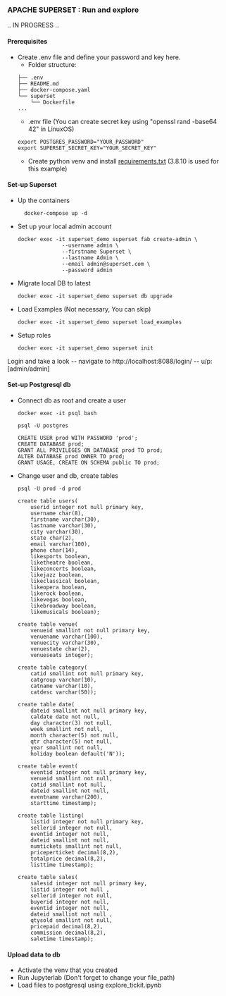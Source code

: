### APACHE SUPERSET : Run and explore

.. IN PROGRESS ..

#### Prerequisites
- Create .env file and define your password and key here. 
  - Folder structure:
  ```
  ├── .env
  ├── README.md
  ├── docker-compose.yaml
  └── superset
      └── Dockerfile
  ...
  ```
  - .env file (You can create secret key using "openssl rand -base64 42" in LinuxOS)
  ```
  export POSTGRES_PASSWORD="YOUR_PASSWORD"
  export SUPERSET_SECRET_KEY="YOUR_SECRET_KEY"
  ```
  - Create python venv and install [requirements.txt](./requirements.txt) (3.8.10 is used for this example)

#### Set-up Superset
- Up the containers

  ```shell
    docker-compose up -d
  ```

- Set up your local admin account

    ```shell
    docker exec -it superset_demo superset fab create-admin \
                  --username admin \
                  --firstname Superset \
                  --lastname Admin \
                  --email admin@superset.com \
                  --password admin
    ```

- Migrate local DB to latest

    ```shell
    docker exec -it superset_demo superset db upgrade
    ```

- Load Examples (Not necessary, You can skip)

    ```shell
    docker exec -it superset_demo superset load_examples
    ```

- Setup roles

    ```shell
    docker exec -it superset_demo superset init
    ```

Login and take a look -- navigate to http://localhost:8088/login/ -- u/p: [admin/admin]

#### Set-up Postgresql db

- Connect db as root and create a user

  ```shell
  docker exec -it psql bash
  ```
  ```shell
  psql -U postgres
  ```
  ```
  CREATE USER prod WITH PASSWORD 'prod';
  CREATE DATABASE prod;
  GRANT ALL PRIVILEGES ON DATABASE prod TO prod;
  ALTER DATABASE prod OWNER TO prod;
  GRANT USAGE, CREATE ON SCHEMA public TO prod;
  ```

- Change user and db, create tables

  ```shell
  psql -U prod -d prod
  ```
  
  ```shell
  create table users(
      userid integer not null primary key,
      username char(8),
      firstname varchar(30),
      lastname varchar(30),
      city varchar(30),
      state char(2),
      email varchar(100),
      phone char(14),
      likesports boolean,
      liketheatre boolean,
      likeconcerts boolean,
      likejazz boolean,
      likeclassical boolean,
      likeopera boolean,
      likerock boolean,
      likevegas boolean,
      likebroadway boolean,
      likemusicals boolean);
  ```
  
  ```shell
  create table venue(
      venueid smallint not null primary key,
      venuename varchar(100),
      venuecity varchar(30),
      venuestate char(2),
      venueseats integer);
  ```
  
  ```shell
  create table category(
      catid smallint not null primary key,
      catgroup varchar(10),
      catname varchar(10),
      catdesc varchar(50));
  ```
  
  ```shell
  create table date(
      dateid smallint not null primary key,
      caldate date not null,
      day character(3) not null,
      week smallint not null,
      month character(5) not null,
      qtr character(5) not null,
      year smallint not null,
      holiday boolean default('N'));
  ```
  ```shell
  create table event(
      eventid integer not null primary key,
      venueid smallint not null,
      catid smallint not null,
      dateid smallint not null,
      eventname varchar(200),
      starttime timestamp);
  ```
  ```shell
  create table listing(
      listid integer not null primary key,
      sellerid integer not null,
      eventid integer not null,
      dateid smallint not null,
      numtickets smallint not null,
      priceperticket decimal(8,2),
      totalprice decimal(8,2),
      listtime timestamp);
  ```
  
  ```shell
  create table sales(
      salesid integer not null primary key,
      listid integer not null ,
      sellerid integer not null,
      buyerid integer not null,
      eventid integer not null,
      dateid smallint not null ,
      qtysold smallint not null,
      pricepaid decimal(8,2),
      commission decimal(8,2),
      saletime timestamp);
  ```

#### Upload data to db
- Activate the venv that you created 
- Run Jupyterlab (Don't forget to change your file_path)
- Load files to postgresql using explore_tickit.ipynb

